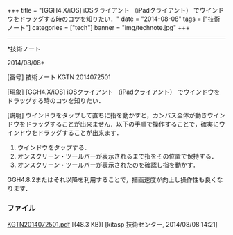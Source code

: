 ﻿+++
title = "[GGH4.X/iOS] iOSクライアント （iPadクライアント） でウインドウをドラッグする時のコツを知りたい．"
date = "2014-08-08"
tags = ["技術ノート"]
categories = ["tech"]
banner = "img/technote.jpg"
+++

-----------------------------------------------------------------------------------------------------------------------------

*技術ノート

2014/08/08*


[番号]
技術ノート KGTN 2014072501

[現象]
[GGH4.X/iOS] iOSクライアント （iPadクライアント）
でウインドウをドラッグする時のコツを知りたい．

[説明]
ウインドウをタップして直ちに指を動かすと，カンバス全体が動きウインドウをドラッグすることが出来ません．以下の手順で操作することで，確実にウインドウをドラッグすることが出来ます．

1) ウインドウをタップする．
2) オンスクリーン・ツールバーが表示されるまで指をその位置で保持する．
3) オンスクリーン・ツールバーが表示されたのを確認し指を動かす．

GGH4.8.2またはそれ以降を利用することで，描画速度が向上し操作性も良くなります．


### ファイル

 
 


[KGTN2014072501.pdf](http://techreport.kitasp.net/attachments/download/1709/KGTN2014072501.pdf)
 [(48.3 KB)] [kitasp 技術センター, 2014/08/08
14:21]


 


 

